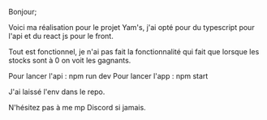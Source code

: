 Bonjour;

Voici ma réalisation pour le projet Yam's, j'ai opté pour du typescript pour l'api et du react js pour le front.

Tout est fonctionnel, je n'ai pas fait la fonctionnalité qui fait que lorsque les stocks sont à 0 on voit les gagnants.

Pour lancer l'api : npm run dev
Pour lancer l'app : npm start

J'ai laissé l'env dans le repo.

N'hésitez pas à me mp Discord si jamais.
